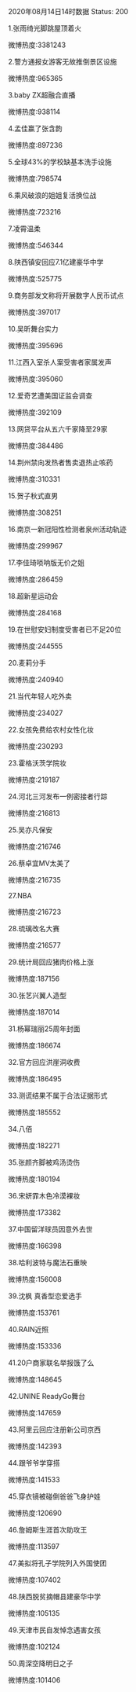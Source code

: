 2020年08月14日14时数据
Status: 200

1.张雨绮光脚跳屋顶着火

微博热度:3381243

2.警方通报女游客无故推倒景区设施

微博热度:965365

3.baby ZX超融合直播

微博热度:938114

4.孟佳赢了张含韵

微博热度:897236

5.全球43%的学校缺基本洗手设施

微博热度:798574

6.乘风破浪的姐姐复活换位战

微博热度:723216

7.凌霄温柔

微博热度:546344

8.陕西镇安回应7.1亿建豪华中学

微博热度:525775

9.商务部发文称将开展数字人民币试点

微博热度:397017

10.吴昕舞台实力

微博热度:395696

11.江西入室杀人案受害者家属发声

微博热度:395060

12.爱奇艺遭美国证监会调查

微博热度:392109

13.网贷平台从五六千家降至29家

微博热度:384486

14.荆州禁向发热者售卖退热止咳药

微博热度:310331

15.贺子秋式直男

微博热度:308251

16.南京一新冠阳性检测者泉州活动轨迹

微博热度:299967

17.李佳琦唢呐版无价之姐

微博热度:286459

18.超新星运动会

微博热度:284168

19.在世慰安妇制度受害者已不足20位

微博热度:244555

20.麦莉分手

微博热度:240940

21.当代年轻人吃外卖

微博热度:234027

22.女孩免费给农村女性化妆

微博热度:230293

23.霍格沃茨学院妆

微博热度:219187

24.河北三河发布一例密接者行踪

微博热度:216813

25.吴亦凡保安

微博热度:216746

26.蔡卓宜MV太美了

微博热度:216735

27.NBA

微博热度:216723

28.琉璃改名大赛

微博热度:216577

29.统计局回应猪肉价格上涨

微博热度:187156

30.张艺兴翼人造型

微博热度:187014

31.杨幂瑞丽25周年封面

微博热度:186674

32.官方回应洪崖洞收费

微博热度:186495

33.测谎结果不属于合法证据形式

微博热度:185552

34.八佰

微博热度:182271

35.张颜齐脚被鸡汤烫伤

微博热度:180194

36.宋妍霏木色冷漠裸妆

微博热度:173382

37.中国留洋球员因意外去世

微博热度:166398

38.哈利波特与魔法石重映

微博热度:156008

39.沈枫 真香型恋爱选手

微博热度:153761

40.RAIN近照

微博热度:153336

41.20户商家联名举报饿了么

微博热度:148645

42.UNINE ReadyGo舞台

微博热度:147659

43.阿里云回应注册新公司京西

微博热度:142393

44.跟爷爷学穿搭

微博热度:141533

45.穿衣镜被碰倒爸爸飞身护娃

微博热度:120690

46.詹姆斯生涯首次助攻王

微博热度:113597

47.美拟将孔子学院列入外国使团

微博热度:107402

48.陕西脱贫摘帽县建豪华中学

微博热度:105135

49.天津市民自发悼念遇害女孩

微博热度:102124

50.周深空降明日之子

微博热度:101406

